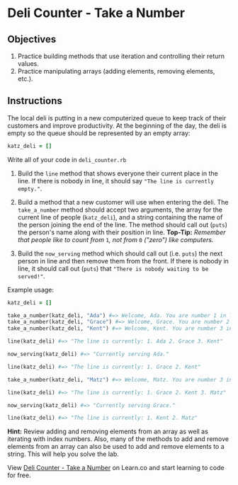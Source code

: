  # Deli Counter - Take a Number

## Objectives
1. Practice building methods that use iteration and controlling their return values.
2. Practice manipulating arrays (adding elements, removing elements, etc.).

## Instructions

The local deli is putting in a new computerized queue to keep track of their customers and improve productivity. At the beginning of the day, the deli is empty so the queue should be represented by an empty array:

```ruby
katz_deli = []
```

Write all of your code in `deli_counter.rb`


1. Build the `line` method that shows everyone their current place in the line. If there is nobody in line, it should say `"The line is currently empty."`.

2. Build a method that a new customer will use when entering the deli. The `take_a_number` method should accept two arguments, the array for the current line of people (`katz_deli`), and a string containing the name of the person joining the end of the line. The method should call out (`puts`) the person's name along with their position in line. **Top-Tip:** *Remember that people like to count from* `1`*, not from* `0` *("zero") like computers.*

3. Build the `now_serving` method which should call out (i.e. `puts`) the next person in line and then remove them from the front. If there is nobody in line, it should call out (`puts`) that `"There is nobody waiting to be served!"`.


Example usage:

  ```ruby
  katz_deli = []

  take_a_number(katz_deli, "Ada") #=> Welcome, Ada. You are number 1 in line.
  take_a_number(katz_deli, "Grace") #=> Welcome, Grace. You are number 2 in line.
  take_a_number(katz_deli, "Kent") #=> Welcome, Kent. You are number 3 in line.

  line(katz_deli) #=> "The line is currently: 1. Ada 2. Grace 3. Kent"

  now_serving(katz_deli) #=> "Currently serving Ada."

  line(katz_deli) #=> "The line is currently: 1. Grace 2. Kent"

  take_a_number(katz_deli, "Matz") #=> Welcome, Matz. You are number 3 in line.

  line(katz_deli) #=> "The line is currently: 1. Grace 2. Kent 3. Matz"

  now_serving(katz_deli) #=> "Currently serving Grace."

  line(katz_deli) #=> "The line is currently: 1. Kent 2. Matz"
  ```
  **Hint:** Review adding and removing elements from an array as well as iterating with index numbers. Also, many of the methods to add and remove elements from an array can also be used to add and remove elements to a string. This will help you solve the lab.


<p data-visibility='hidden'>View <a href='https://learn.co/lessons/deli-counter' title='Deli Counter - Take a Number'>Deli Counter - Take a Number</a> on Learn.co and start learning to code for free.</p>
